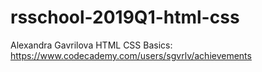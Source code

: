 # rsschool-2019Q1-html-css
Alexandra Gavrilova
HTML CSS Basics: https://www.codecademy.com/users/sgvrlv/achievements
